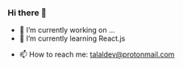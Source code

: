 ### Hi there 👋

- 🔭 I’m currently working on ...
- 🌱 I’m currently learning React.js
<!--- 👯 I’m looking to collaborate on ...-->
<!--- 🤔 I’m looking for help with ...-->
<!--- 💬 Ask me about ...-->
- 📫 How to reach me: talaldev@protonmail.com
<!--- 😄 Pronouns: ...-->
<!--- ⚡ Fun fact: ...-->
